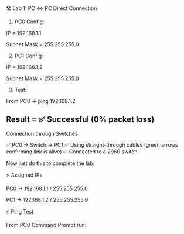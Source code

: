 🛠 Lab 1: PC ↔ PC Direct Connection

1. PC0 Config:

IP = 192.168.1.1

Subnet Mask = 255.255.255.0

2. PC1 Config:

IP = 192.168.1.2

Subnet Mask = 255.255.255.0

3. Test:

From PC0 → ping 192.168.1.2

Result = ✅ Successful (0% packet loss)
-----------------------

Connection through Switches

✅ PC0 → Switch → PC1
✅ Using straight-through cables (green arrows confirming link is alive)
✅ Connected to a 2960 switch

Now just do this to complete the lab:

⚡ Assigned IPs

PC0 → 192.168.1.1 / 255.255.255.0

PC1 → 192.168.1.2 / 255.255.255.0

⚡ Ping Test

From PC0 Command Prompt run:
